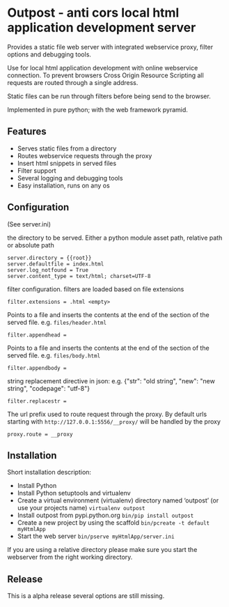 
# Outpost - anti cors local html application development server 

Provides a static file web server with integrated webservice proxy,
filter options and debugging tools. 

Use for local html application development with online webservice 
connection. To prevent browsers Cross Origin Resource Scripting
all requests are routed through a single address.

Static files can be run through filters before being send to the browser.

Implemented in pure python; with the web framework pyramid.

## Features

- Serves static files from a directory
- Routes webservice requests through the proxy
- Insert html snippets in served files
- Filter support
- Several logging and debugging tools
- Easy installation, runs on any os

## Configuration 

(See server.ini)

the directory to be served. Either a python module asset path, relative path 
or absolute path 

    server.directory = {{root}}
    server.defaultfile = index.html
    server.log_notfound = True
    server.content_type = text/html; charset=UTF-8

filter configuration. filters are loaded based on file extensions 

    filter.extensions = .html <empty>

Points to a file and inserts the contents at the end of the <head>
section of the served file. e.g. `files/header.html` 

    filter.appendhead = 

Points to a file and inserts the contents at the end of the <body>
section of the served file. e.g. `files/body.html` 

    filter.appendbody = 

string replacement directive in json: e.g. 
{"str": "old string", "new": "new string", "codepage": "utf-8"}

    filter.replacestr = 

The url prefix used to route request through the proxy. By default
urls starting with `http://127.0.0.1:5556/__proxy/` will be handled by the 
proxy
  
    proxy.route = __proxy


## Installation

Short installation description:

- Install Python 
- Install Python setuptools and virtualenv
- Create a virtual environment (virtualenv) directory named ‘outpost’ (or use your projects name)
  ``virtualenv outpost``
- Install outpost from pypi.python.org ``bin/pip install outpost``
- Create a new project by using the scaffold ``bin/pcreate -t default myHtmlApp``
- Start the web server ``bin/pserve myHtmlApp/server.ini`` 

If you are using a relative directory please make sure you start the webserver from the right
working directory.

## Release

This is a alpha release several options are still missing. 
